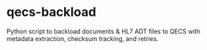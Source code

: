 # qecs-backload
Python script to backload documents &amp; HL7 ADT files to QECS with metadata extraction, checksum tracking, and retries.
